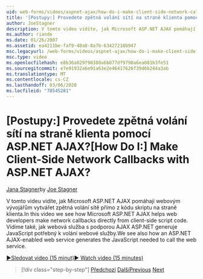 ```yaml
---
uid: web-forms/videos/aspnet-ajax/how-do-i-make-client-side-network-callbacks-with-aspnet-ajax
title: '[Postupy:] Provedete zpětná volání sítí na straně klienta pomocí ASP.NET AJAX? | Dokumenty Microsoft'
author: JoeStagner
description: V tomto videu vidíte, jak Microsoft ASP.NET AJAX pomáhají webovým vývojářům vytvářet zpětná volání sítě přímo z kódu skriptu na straně klienta. Vidíme také, jak ASP.NET...
ms.author: riande
ms.date: 01/26/2007
ms.assetid: ea4211be-faf9-40a0-8a7b-63427218b947
msc.legacyurl: /web-forms/videos/aspnet-ajax/how-do-i-make-client-side-network-callbacks-with-aspnet-ajax
msc.type: video
ms.openlocfilehash: e8b36a829f90380a6b077df9790a6ea081b3fe51
ms.sourcegitcommit: e7e91932a6e91a63e2e46417626f39d6b244a3ab
ms.translationtype: MT
ms.contentlocale: cs-CZ
ms.lasthandoff: 03/06/2020
ms.locfileid: "78545281"
---
```

# <a name="how-do-i-make-client-side-network-callbacks-with-aspnet-ajax"></a><span data-ttu-id="1bae9-105">[Postupy:] Provedete zpětná volání sítí na straně klienta pomocí ASP.NET AJAX?</span><span class="sxs-lookup"><span data-stu-id="1bae9-105">[How Do I:] Make Client-Side Network Callbacks with ASP.NET AJAX?</span></span>

<span data-ttu-id="1bae9-106">[Jana Stagner](https://github.com/JoeStagner)</span><span class="sxs-lookup"><span data-stu-id="1bae9-106">by [Joe Stagner](https://github.com/JoeStagner)</span></span>

<span data-ttu-id="1bae9-107">V tomto videu vidíte, jak Microsoft ASP.NET AJAX pomáhají webovým vývojářům vytvářet zpětná volání sítě přímo z kódu skriptu na straně klienta.</span><span class="sxs-lookup"><span data-stu-id="1bae9-107">In this video we see how Microsoft ASP.NET AJAX helps web developers make network callbacks directly from client-side script code.</span></span> <span data-ttu-id="1bae9-108">Vidíme také, jak webová služba s podporou AJAX ASP.NET generuje JavaScript potřebný k volání webové služby.</span><span class="sxs-lookup"><span data-stu-id="1bae9-108">We see also how an ASP.NET AJAX-enabled web service generates the JavaScript needed to call the web service.</span></span>

[<span data-ttu-id="1bae9-109">&#9654;Sledovat video (15 minut)</span><span class="sxs-lookup"><span data-stu-id="1bae9-109">&#9654; Watch video (15 minutes)</span></span>](https://channel9.msdn.com/Blogs/ASP-NET-Site-Videos/how-do-i-make-client-side-network-callbacks-with-aspnet-ajax)

> [!div class="step-by-step"]
> <span data-ttu-id="1bae9-110">[Předchozí](how-do-i-implement-dynamic-partial-page-updates-with-aspnet-ajax.md)
> [Další](how-do-i-add-aspnet-ajax-features-to-an-existing-web-application.md)</span><span class="sxs-lookup"><span data-stu-id="1bae9-110">[Previous](how-do-i-implement-dynamic-partial-page-updates-with-aspnet-ajax.md)
[Next](how-do-i-add-aspnet-ajax-features-to-an-existing-web-application.md)</span></span>
